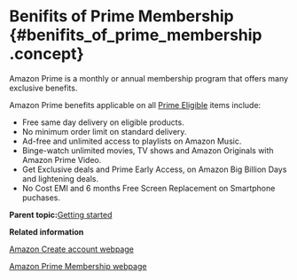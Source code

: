 # Benifits of Prime Membership {#benifits_of_prime_membership .concept}

Amazon Prime is a monthly or annual membership program that offers many exclusive benefits.

Amazon Prime benefits applicable on all [Prime Eligible](https://www.amazon.in/gp/help/customer/display.html?nodeId=GR2WKYLHWHLVK6R9) items include:

-   Free same day delivery on eligible products.
-   No minimum order limit on standard delivery.
-   Ad-free and unlimited access to playlists on Amazon Music.
-   Binge-watch unlimited movies, TV shows and Amazon Originals with Amazon Prime Video.
-   Get Exclusive deals and Prime Early Access, on Amazon Big Billion Days and lightening deals.
-   No Cost EMI and 6 months Free Screen Replacement on Smartphone puchases.

**Parent topic:**[Getting started](getting_started.md)

**Related information**  


[Amazon Create account webpage](https://www.amazon.in/ap/register?openid.pape.max_auth_age=0&openid.return_to=https%3A%2F%2Fwww.amazon.in%2Fref%3Dnav_logo%2F%3F_encoding%3DUTF8%26ref_%3Dnav_newcust&openid.identity=http%3A%2F%2Fspecs.openid.net%2Fauth%2F2.0%2Fidentifier_select&openid.assoc_handle=inflex&openid.mode=checkid_setup&openid.claimed_id=http%3A%2F%2Fspecs.openid.net%2Fauth%2F2.0%2Fidentifier_select&openid.ns=http%3A%2F%2Fspecs.openid.net%2Fauth%2F2.0&)

[Amazon Prime Membership webpage](https://www.amazon.in/amazonprime)

